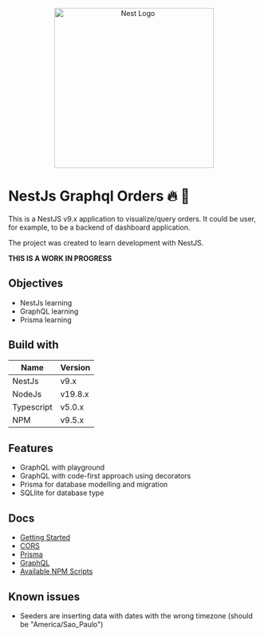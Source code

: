<p align="center">
  <a href="http://nestjs.com/" target="blank"><img src="https://nestjs.com/img/logo_text.svg" width="320" alt="Nest Logo" /></a>
</p>

# NestJs Graphql Orders  🔥 🚀

This is a NestJS v9.x application to visualize/query orders. It could be user, for example, to be a backend of dashboard application.

The project was created to learn development with NestJS.

**THIS IS A WORK IN PROGRESS**

## Objectives

* NestJs learning
* GraphQL learning
* Prisma learning

## Build with

| Name       | Version  |
| ---------- | -------- |
| NestJs | v9.x |
| NodeJs | v19.8.x |
| Typescript | v5.0.x |
| NPM | v9.5.x |

## Features

* GraphQL with playground
* GraphQL with code-first approach using decorators
* Prisma for database modelling and migration
* SQLlite for database type

## Docs

* [Getting Started](./docs/getting_started.md)
* [CORS](./docs/cors.md)
* [Prisma](./docs/prisma.md)
* [GraphQL](./docs/graphQL.md)
* [Available NPM Scripts](./docs/available_npm_scripts.md)

## Known issues

* Seeders are inserting data with dates with the wrong timezone (should be "America/Sao_Paulo")
